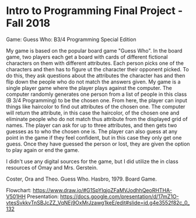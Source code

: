 # Intro to Programming Final Project - Fall 2018

Game: Guess Who: B3/4 Programming Special Edition

My game is based on the popular board game "Guess Who". In the board game, two players each get a board with cards of different fictional characters on them with different attributes. Each person picks one of the characters and then has to figure ut the character their opponent picked. To do this, they ask questions about the attributes the character has and then flip down the people who do not match the answers given. My game is a single player game where the player plays against the computer. The computer randomly generates one person from a list of people in this class (B 3/4 Programming) to be the chosen one. From here, the player can input things like haircolor to find out attributes of the chosen one. The computer will return the attribute, in this case the haircolor, of the chosen one and eliminate people who do not match thus attribute from the displayed grid of names. The player can ask for up to three attributes, and then gets two guesses as to who the chosen one is. The player can also guess at any point in the game if they feel confident, but in this case they only get one guess. Once they have guessed the person or lost, they are given the option to play again or end the game.

I didn't use any digital sources for the game, but I did utilize the in class resources of Omay and Mrs. Gerstein. 

Coster, Ora and Theo. Guess Who. Hasbro, 1979. Board Game. 

Flowchart: https://www.draw.io/#G1SpYIqjoZFaMVJodhhQeoRHTHA-V501HH 
Presentation: https://docs.google.com/presentation/d/17mZ1O-vtesSvkkvTnSBJcZZ_VqNEj9OxMrJzawg1keE/edit#slide=id.g4e3552f82c_0_132 
